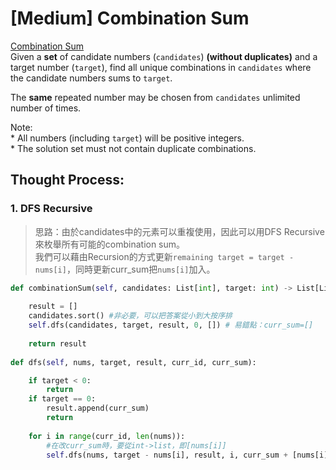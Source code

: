 # \[Medium\] Combination Sum

[Combination Sum](https://leetcode.com/problems/combination-sum/)  
Given a **set** of candidate numbers \(`candidates`\) **\(without duplicates\)** and a target number \(`target`\), find all unique combinations in `candidates` where the candidate numbers sums to `target`.

The **same** repeated number may be chosen from `candidates` unlimited number of times.

Note:  
\* All numbers \(including `target`\) will be positive integers.  
\* The solution set must not contain duplicate combinations.

## Thought Process:

### 1. DFS Recursive

> 思路：由於candidates中的元素可以重複使用，因此可以用DFS Recursive來枚舉所有可能的combination sum。  
> 我們可以藉由Recursion的方式更新`remaining target = target - nums[i]`，同時更新curr\_sum把`nums[i]`加入。

```python
def combinationSum(self, candidates: List[int], target: int) -> List[List[int]]:
    
    result = []
    candidates.sort() #非必要，可以把答案從小到大按序排
    self.dfs(candidates, target, result, 0, []) # 易錯點：curr_sum=[] 
    
    return result
    
def dfs(self, nums, target, result, curr_id, curr_sum):

    if target < 0:
        return 
    if target == 0:
        result.append(curr_sum)
        return 
    
    for i in range(curr_id, len(nums)):
        #在改curr_sum時，要從int->list，即[nums[i]]
        self.dfs(nums, target - nums[i], result, i, curr_sum + [nums[i]])

```

